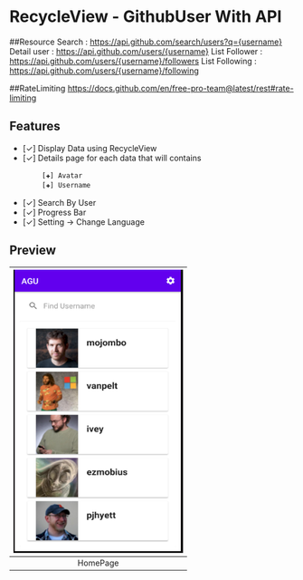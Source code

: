 # RecycleView - GithubUser With API

##Resource
Search : https://api.github.com/search/users?q={username}
Detail user : https://api.github.com/users/{username}
List Follower : https://api.github.com/users/{username}/followers
List Following : https://api.github.com/users/{username}/following

##RateLimiting
https://docs.github.com/en/free-pro-team@latest/rest#rate-limiting


## Features
- [✓] Display Data using RecycleView
- [✓] Details page for each data that will contains
```bash
		[✚] Avatar
		[✚] Username
```
- [✓] Search By User
- [✓] Progress Bar
- [✓] Setting -> Change Language

## Preview
|<img src="https://raw.githubusercontent.com/PwS/Application_Github_User/master/ImagePreview/HomePage.PNG" width="300px" height="500px" />|
|:---:|
|HomePage|
